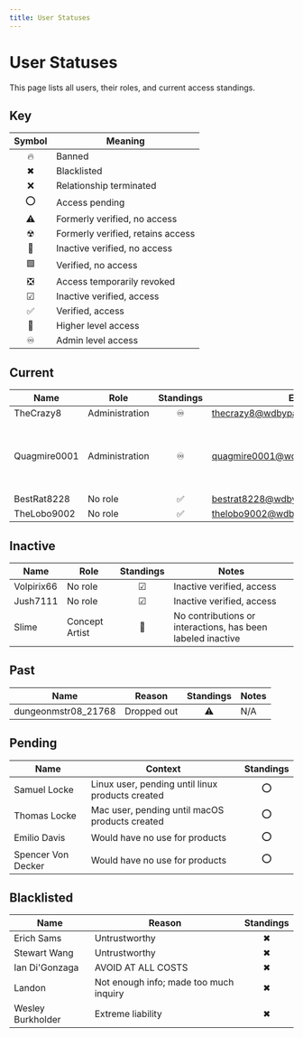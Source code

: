 ```yaml
---
title: User Statuses
---
```


# User Statuses

This page lists all users, their roles, and current access standings.

## Key

| Symbol | Meaning                              |
| :----: | ------------------------------------ |
| 🔥      | Banned                               |
| ✖      | Blacklisted                          |
| ❌      | Relationship terminated               |
| ⭕      | Access pending                       |
| ⚠️      | Formerly verified, no access         |
| ☢      | Formerly verified, retains access    |
| 🔲      | Inactive verified, no access         |
| 🟩      | Verified, no access                  |
| ❎      | Access temporarily revoked           |
| ☑      | Inactive verified, access            |
| ✅      | Verified, access                     |
| 🔼      | Higher level access                  |
| ♾      | Admin level access                   |

## Current

| Name         | Role               | Standings | Email | Notes |
| ------------ | ------------------ | :------: | ------------------------------------------- |--------------------- |
| TheCrazy8    | Administration   |    ♾     | thecrazy8@wdbypass.publicvm.com              | Founder |
| Quagmire0001 | Administration   |    ♾     | quagmire0001@wdbypass.publicvm.com           | Member of Alpha Team (first test group) |
| BestRat8228  | No role            |    ✅     | bestrat8228@wdbypass.publicvm.com          | N/A |
| TheLobo9002  | No role            |    ✅     | thelobo9002@wdbypass.publicvm.com          | N/A |

## Inactive

| Name       | Role   | Standings | Notes                      |
| ---------- | ------ | :-------: | -------------------------- |
| Volpirix66 | No role|    ☑      | Inactive verified, access  |
| Jush7111   | No role|    ☑      | Inactive verified, access  |
| Slime        | Concept Artist     |    🔲     | No contributions or interactions, has been labeled inactive |

## Past

| Name                | Reason | Standings | Notes        |
| ------------------- | --------------- | :-------: | ------------ |
| dungeonmstr08_21768 | Dropped out     |    ⚠️     | N/A    |

## Pending

| Name           | Context                                                | Standings |
| -------------- | ------------------------------------------------------ | :-------: |
| Samuel Locke  | Linux user, pending until linux products created       |    ⭕      |
| Thomas Locke  | Mac user, pending until macOS products created         |    ⭕      |
| Emilio Davis   | Would have no use for products                        |    ⭕      |
| Spencer Von Decker | Would have no use for products                    |    ⭕      |   

## Blacklisted

| Name             | Reason                               | Standings |
| ---------------- | ------------------------------------ | :-------: |
| Erich Sams       | Untrustworthy                        |    ✖      |
| Stewart Wang     | Untrustworthy                        |    ✖      |
| Ian Di'Gonzaga   | AVOID AT ALL COSTS                   |    ✖      |
| Landon           | Not enough info; made too much inquiry|    ✖      |
| Wesley Burkholder| Extreme liability                    |    ✖      |
